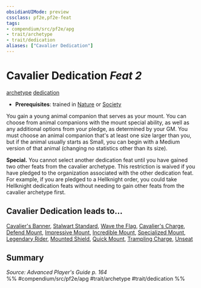 ```yaml
---
obsidianUIMode: preview
cssclass: pf2e,pf2e-feat
tags:
- compendium/src/pf2e/apg
- trait/archetype
- trait/dedication
aliases: ["Cavalier Dedication"]
---
```

# Cavalier Dedication  *Feat 2*  
[archetype](../../rules/traits/archetype.md)  [dedication](../../rules/traits/dedication.md)  

- **Prerequisites**: trained in [Nature](../skills.md#Nature) or [Society](../skills.md#Society)

You gain a young animal companion that serves as your mount. You can choose from animal companions with the mount special ability, as well as any additional options from your pledge, as determined by your GM. You must choose an animal companion that's at least one size larger than you, but if the animal usually starts as Small, you can begin with a Medium version of that animal (changing no statistics other than its size).

**Special.** You cannot select another dedication feat until you have gained two other feats from the cavalier archetype. This restriction is waived if you have pledged to the organization associated with the other dedication feat. For example, if you are pledged to a Hellknight order, you could take Hellknight dedication feats without needing to gain other feats from the cavalier archetype first.

## Cavalier Dedication leads to...

[Cavalier's Banner](cavaliers-banner-apg.md), [Stalwart Standard](stalwart-standard-lokl.md), [Wave the Flag](wave-the-flag-lokl.md), [Cavalier's Charge](cavaliers-charge-apg.md), [Defend Mount](defend-mount-apg.md), [Impressive Mount](impressive-mount-apg.md), [Incredible Mount](incredible-mount-apg.md), [Specialized Mount](specialized-mount-apg.md), [Legendary Rider](legendary-rider-apg.md), [Mounted Shield](mounted-shield-apg.md), [Quick Mount](quick-mount-apg.md), [Trampling Charge](trampling-charge-apg.md), [Unseat](unseat-apg.md)

## Summary

*Source: Advanced Player's Guide p. 164*  
%% #compendium/src/pf2e/apg #trait/archetype #trait/dedication %%